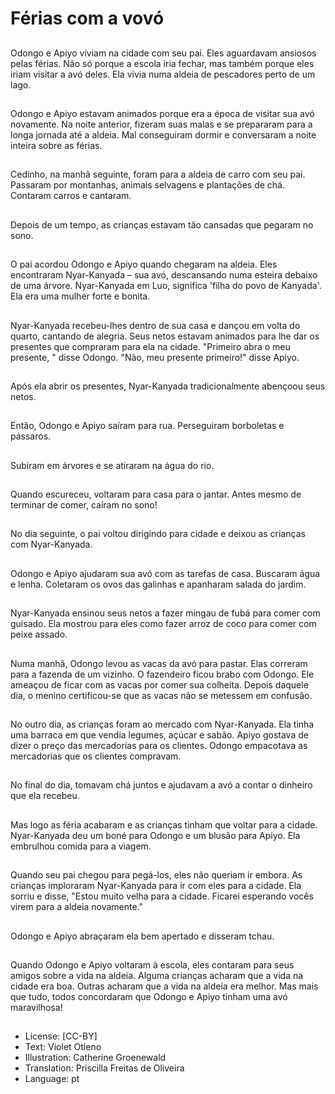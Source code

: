 # Férias com a vovó

##
Odongo e Apiyo viviam na cidade com seu pai. Eles aguardavam ansiosos pelas férias. Não só porque a escola iria fechar, mas também porque eles iriam visitar a avó deles. Ela vivia numa aldeia de pescadores perto de um lago.

##
Odongo e Apiyo estavam animados porque era a época de visitar sua avó novamente. Na noite anterior, fizeram suas malas e se prepararam para a longa jornada até a aldeia. Mal conseguiram dormir e conversaram a noite inteira sobre as férias.

##
Cedinho, na manhã seguinte, foram para a aldeia de carro com seu pai. Passaram por montanhas, animais selvagens e plantações de chá. Contaram carros e cantaram.

##
Depois de um tempo, as crianças estavam tão cansadas que pegaram no sono.

##
O pai acordou Odongo e Apiyo quando chegaram na aldeia. Eles encontraram Nyar-Kanyada – sua avó, descansando numa esteira debaixo de uma árvore. Nyar-Kanyada em Luo, significa 'filha do povo de Kanyada'. Ela era uma mulher forte e bonita.

##
Nyar-Kanyada recebeu-lhes dentro de sua casa e dançou em volta do quarto, cantando de alegria. Seus netos estavam animados para lhe dar os presentes que compraram para ela na cidade. "Primeiro abra o meu presente, " disse Odongo. "Não, meu presente primeiro!" disse Apiyo.

##
Após ela abrir os presentes, Nyar-Kanyada tradicionalmente abençoou seus netos.

##
Então, Odongo e Apiyo saíram para rua. Perseguiram borboletas e pássaros.

##
Subiram em árvores e se atiraram na água do rio.

##
Quando escureceu, voltaram para casa para o jantar. Antes mesmo de terminar de comer, caíram no sono!

##
No dia seguinte, o pai voltou dirigindo para cidade e deixou as crianças com Nyar-Kanyada.

##
Odongo e Apiyo ajudaram sua avó com as tarefas de casa. Buscaram água e lenha. Coletaram os ovos das galinhas e apanharam salada do jardim.

##
Nyar-Kanyada ensinou seus netos a fazer mingau de fubá para comer com guisado. Ela mostrou para eles como fazer arroz de coco para comer com peixe assado.

##
Numa manhã, Odongo levou as vacas da avó para pastar. Elas correram para a fazenda de um vizinho. O fazendeiro ficou brabo com Odongo. Ele ameaçou de ficar com as vacas por comer sua colheita. Depois daquele dia, o menino certificou-se que as vacas não se metessem em confusão.

##
No outro dia, as crianças foram ao mercado com Nyar-Kanyada. Ela tinha uma barraca em que vendia legumes, açúcar e sabão. Apiyo gostava de dizer o preço das mercadorias para os clientes. Odongo empacotava as mercadorias que os clientes compravam.

##
No final do dia, tomavam chá juntos e ajudavam a avó a contar o dinheiro que ela recebeu.

##
Mas logo as féria acabaram e as crianças tinham que voltar para a cidade. Nyar-Kanyada deu um boné para Odongo e um blusão para Apiyo. Ela embrulhou comida para a viagem.

##
Quando seu pai chegou para pegá-los, eles não queriam ir embora. As crianças imploraram Nyar-Kanyada para ir com eles para a cidade. Ela sorriu e disse, "Estou muito velha para a cidade. Ficarei esperando vocês virem para a aldeia novamente."

##
Odongo e Apiyo abraçaram ela bem apertado e disseram tchau.

##
Quando Odongo e Apiyo voltaram à escola, eles contaram para seus amigos sobre a vida na aldeia. Alguma crianças acharam que a vida na cidade era boa. Outras acharam que a vida na aldeia era melhor. Mas mais que tudo, todos concordaram que Odongo e Apiyo tinham uma avó maravilhosa!

##
* License: [CC-BY]
* Text: Violet Otieno
* Illustration: Catherine Groenewald
* Translation: Priscilla Freitas de Oliveira
* Language: pt

